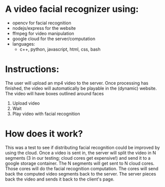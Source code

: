 # A video facial recognizer using:
* opencv for facial recognition
* nodejs/express for the website
* ffmpeg for video manipulation
* google cloud for the server/computation
* languages:
  * c++, python, javascript, html, css, bash

# Instructions:
The user will upload an mp4 video to the server. Once processing has finished, the video will automatically be playable in the (dynamic) website. The video will have boxes outlined around faces
1. Upload video
2. Wait
3. Play video with facial recognition

# How does it work?
This was a test to see if distributing facial recognition could be improved by using the cloud.
Once a video is sent in, the server will split the video in N segments (3 in our testing; cloud cores get expensive!) and send it to a google storage container.
The N segments will get sent to N cloud cores. Those cores will do the facial recognition computation.
The cores will send back the computed video segments back to the server.
The server pieces back the video and sends it back to the client's page.
